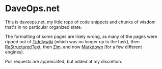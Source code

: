 # DaveOps.net

This is daveops.net, my little repo of code snippets and chunks of wisdom that's in no particular organized state.

The formatting of some pages are likely wrong, as many of the pages were ripped out of [Tiddlywiki](https://tiddlywiki.com/) (which was no longer up to the task), then [ReStructuredText](markup-languages.md), then [Zim](https://www.zim-wiki.org/), and now [Markdown](markup-languages.md) (for a few different engines).

Pull requests are appreciated, but added at my discretion.
